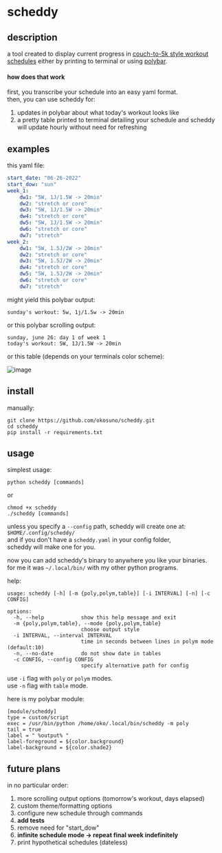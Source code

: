 # scheddy

## description

a tool created to display current progress in [couch-to-5k style workout schedules](https://www.c25k.com/c25k_metric.html) either by printing to terminal or using [polybar](https://github.com/polybar/polybar).

#### how does that work

first, you transcribe your schedule into an easy yaml format.  
then, you can use scheddy for:
  1. updates in polybar about what today's workout looks like
  2. a pretty table printed to terminal detailing your schedule
and scheddy will update hourly without need for refreshing  

## examples

this yaml file:

```yaml
start_date: "06-26-2022"
start_dow: "sun"
week_1:
    dw1: "5W, 1J/1.5W -> 20min"
    dw2: "stretch or core"
    dw3: "5W, 1J/1.5W -> 20min"
    dw4: "stretch or core"
    dw5: "5W, 1J/1.5W -> 20min"
    dw6: "stretch or core"
    dw7: "stretch"
week_2:
    dw1: "5W, 1.5J/2W -> 20min"
    dw2: "stretch or core"
    dw3: "5W, 1.5J/2W -> 20min"
    dw4: "stretch or core"
    dw5: "5W, 1.5J/2W -> 20min"
    dw6: "stretch or core"
    dw7: "stretch"
```

might yield this polybar output:  

`sunday's workout: 5w, 1j/1.5w -> 20min`

or this polybar scrolling output:  

```
sunday, june 26: day 1 of week 1
today's workout: 5W, 1J/1.5W -> 20min
```

or this table (depends on your terminals color scheme):  

![image](https://i.imgur.com/aGh2ARK.png)

## install

manually:

```
git clone https://github.com/okosuno/scheddy.git 
cd scheddy
pip install -r requirements.txt
```
## usage

simplest usage:

```
python scheddy [commands]
```
or  
```
chmod +x scheddy
./scheddy [commands]
```

unless you specify a `--config` path, scheddy will create one at:   
`$HOME/.config/scheddy/`  
and if you don't have a `scheddy.yaml` in your config folder,   
scheddy will make one for you.   

now you can add scheddy's binary to anywhere you like your binaries.    
for me it was `~/.local/bin/` with my other python programs.    

help:  

```
usage: scheddy [-h] [-m {poly,polym,table}] [-i INTERVAL] [-n] [-c CONFIG]

options:
  -h, --help            show this help message and exit
  -m {poly,polym,table}, --mode {poly,polym,table}
                        choose output style
  -i INTERVAL, --interval INTERVAL
                        time in seconds between lines in polym mode (default:10)
  -n, --no-date         do not show date in tables
  -c CONFIG, --config CONFIG
                        specify alternative path for config
```

use `-i` flag with `poly` or `polym` modes.    
use `-n` flag with `table` mode.     

here is my polybar module:
```
[module/scheddy]
type = custom/script
exec = /usr/bin/python /home/oko/.local/bin/scheddy -m poly
tail = true
label = " %output% "
label-foreground = ${color.background}
label-background = ${color.shade2}
```

## future plans

in no particular order:  

1. more scrolling output options (tomorrow's workout, days elapsed)
2. custom theme/formatting options
3. configure new schedule through commands
4. __add tests__
5. remove need for "start_dow"
6. __infinite schedule mode -> repeat final week indefinitely__
7. print hypothetical schedules (dateless)
